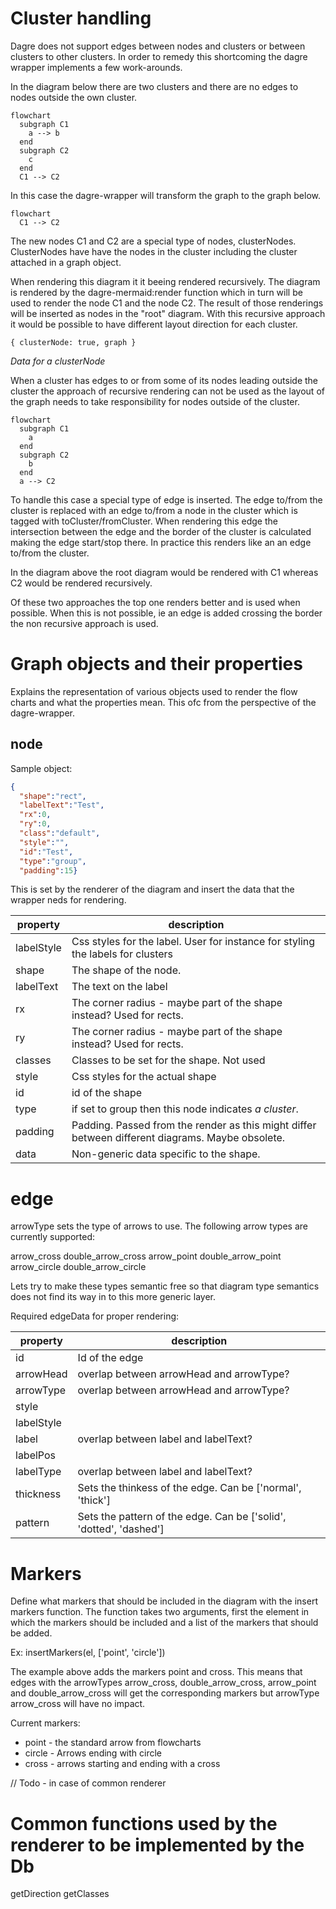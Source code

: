 # Cluster handling

Dagre does not support edges between nodes and clusters or between clusters to other clusters. In order to remedy this shortcoming the dagre wrapper implements a few work-arounds.

In the diagram below there are two clusters and there are no edges to nodes outside the own cluster.

```mermaid
flowchart
  subgraph C1
    a --> b
  end
  subgraph C2
    c
  end
  C1 --> C2
```

In this case the dagre-wrapper will transform the graph to the graph below.
```mermaid
flowchart
  C1 --> C2
```

The new nodes C1 and C2 are a special type of nodes, clusterNodes. ClusterNodes have have the nodes in the cluster including the cluster attached in a graph object.

When rendering this diagram it it beeing rendered recursively. The diagram is rendered by the dagre-mermaid:render function which in turn will be used to render the node C1 and the node C2. The result of those renderings will be inserted as nodes in the "root" diagram. With this recursive approach it would be possible to have different layout direction for each cluster.

```
{ clusterNode: true, graph }
```
*Data for a clusterNode*

When a cluster has edges to or from some of its nodes leading outside the cluster the approach of recursive rendering can not be used as the layout of the graph needs to take responsibility for nodes outside of the cluster.

```mermaid
flowchart
  subgraph C1
    a
  end
  subgraph C2
    b
  end
  a --> C2
```

To handle this case a special type of edge is inserted. The edge to/from the cluster is replaced with an edge to/from a node in the cluster which is tagged with toCluster/fromCluster. When rendering this edge the intersection between the edge and the border of the cluster is calculated making the edge start/stop there. In practice this renders like an an edge to/from the cluster.

In the diagram above the root diagram would be rendered with C1 whereas C2 would be rendered recursively.

Of these two approaches the top one renders better and is used when possible. When this is not possible, ie an edge is added crossing the border the non recursive approach is used.


# Graph objects and their properties

Explains the representation of various objects used to render the flow charts and what the properties mean. This ofc from the perspective of the dagre-wrapper.

## node

Sample object:
```json
{
  "shape":"rect",
  "labelText":"Test",
  "rx":0,
  "ry":0,
  "class":"default",
  "style":"",
  "id":"Test",
  "type":"group",
  "padding":15}
```

This is set by the renderer of the diagram and insert the data that the wrapper neds for rendering.

|  property  |                                                 description                                                 |
| ---------- | ----------------------------------------------------------------------------------------------------------- |
| labelStyle | Css styles for the label. User for instance for styling the labels for clusters                            |
| shape      | The shape of the node.                                                                                      |
| labelText  | The text on the label                                                                                       |
| rx         | The corner radius - maybe part of the shape instead? Used for rects.                                        |
| ry         | The corner radius - maybe part of the shape instead? Used for rects.                                        |
| classes    | Classes to be set for the shape. Not used                                                                   |
| style      | Css styles for the actual shape                                                                             |
| id         | id of the shape                                                                                             |
| type       | if set to group then this node indicates *a cluster*.                                                       |
| padding    | Padding. Passed from the render as this might differ between different diagrams. Maybe obsolete.            |
| data       | Non-generic data specific to the shape.                                                                     |


# edge

arrowType sets the type of arrows to use. The following arrow types are currently supported:

arrow_cross
double_arrow_cross
arrow_point
double_arrow_point
arrow_circle
double_arrow_circle

Lets try to make these types semantic free so that diagram type semantics does not find its way in to this more generic layer.


Required edgeData for proper rendering:

|  property  |               description                |
| ---------- | ---------------------------------------- |
| id         | Id of the edge                           |
| arrowHead  | overlap between arrowHead and arrowType? |
| arrowType  | overlap between arrowHead and arrowType? |
| style      |                                          |
| labelStyle |                                          |
| label      | overlap between label and labelText?     |
| labelPos   |                                          |
| labelType  | overlap between label and labelText?     |
| thickness  | Sets the thinkess of the edge. Can be \['normal', 'thick'\] |
| pattern    | Sets the pattern of the edge. Can be \['solid', 'dotted', 'dashed'\]    |


# Markers

Define what markers that should be included in the diagram with the insert markers function. The function takes two arguments, first the element in which the markers should be included and a list of the markers that should be added.

Ex:
insertMarkers(el, \['point', 'circle'\])

The example above adds the markers point and cross. This means that edges with the arrowTypes arrow_cross, double_arrow_cross, arrow_point and double_arrow_cross will get the corresponding markers but arrowType arrow_cross will have no impact.

Current markers:
* point - the standard arrow from flowcharts
* circle - Arrows ending with circle
* cross - arrows starting and ending with a cross


// Todo - in case of common renderer
# Common functions used by the renderer to be implemented by the Db

getDirection
getClasses
